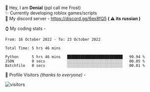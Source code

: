 🤚 Hey, I am **Denial** (ppl call me Frost)  
✨ Currently developing roblox games/scripts  
💎  My discord server - https://discord.gg/6ex8fQ5 **( ⚠ its russian )**  

⌚ My coding stats -

<!--START_SECTION:waka-->

```text
From: 16 October 2022 - To: 23 October 2022

Total Time: 5 hrs 46 mins

Python      5 hrs 46 mins   █████████████████████████   99.94 %
JSON        0 secs          ░░░░░░░░░░░░░░░░░░░░░░░░░   00.05 %
Batchfile   0 secs          ░░░░░░░░░░░░░░░░░░░░░░░░░   00.01 %
```

<!--END_SECTION:waka-->

🧥 Profile Visitors *(thanks to everyone)* -  
  
![visitors](https://visitor-badge.glitch.me/badge?page_id=FrostX-Official.FrostX-Official)
